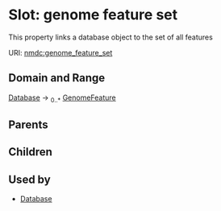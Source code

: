 
# Slot: genome feature set


This property links a database object to the set of all features

URI: [nmdc:genome_feature_set](https://microbiomedata/meta/genome_feature_set)


## Domain and Range

[Database](Database.md) &#8594;  <sub>0..\*</sub> [GenomeFeature](GenomeFeature.md)

## Parents


## Children


## Used by

 * [Database](Database.md)
